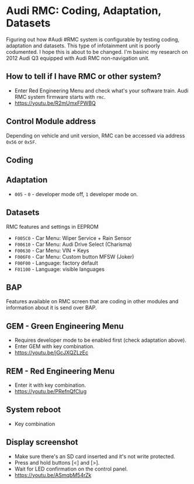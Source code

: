 # Audi RMC: Coding, Adaptation, Datasets
Figuring out how #Audi #RMC system is configurable by testing coding, adaptation and datasets.
This type of infotainment unit is poorly codumented. I hope this is about to be changed.
I'm basinc my research on 2012 Audi Q3 equipped with Audi RMC non-navigation unit.

## How to tell if I have RMC or other system? ##
* Enter Red Engineering Menu and check what's your software train. Audi RMC system firmware starts with `rmc`.
* https://youtu.be/R2mUmxFPWBQ

## Control Module address ##
Depending on vehicle and unit version, RMC can be accessed via address `0x56` or `0x5F`.

## Coding ##

## Adaptation ##
* `005` - `0` - developer mode off, `1` developer mode on.

## Datasets ##
RMC features and settings in EEPROM
* `F005C0` - Car Menu: Wiper Service + Rain Sensor
* `F00610` - Car Menu: Audi Drive Select (Charisma)
* `F00630` - Car Menu: VIN + Keys
* `F006F0` - Car Menu: Custom button MFSW (Joker)
* `F00F00` - Language: factory default
* `F01100` - Language: visible languages

## BAP ##
Features available on RMC screen that are coding in other modules and information about it is send over BAP.

## GEM - Green Engineering Menu ##
* Requires developer mode to be enabled first (check adaptation above).
* Enter GEM with key combination.
* https://youtu.be/jGcJXQZLzEc

## REM - Red Engineering Menu ##
* Enter it with key combination.
* https://youtu.be/PRefnQfClug

## System reboot ##
* Key combination

## Display screenshot ##
* Make sure there's an SD card inserted and it's not write protected.
* Press and hold buttons [<] and [>].
* Wait for LED confirmation on the control panel.
* https://youtu.be/ASmqbM54rZk
